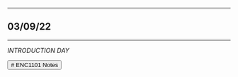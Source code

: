 
___

## **03/09/22**
___

*INTRODUCTION DAY*

<body>
<div class="container">
<button># ENC1101 Notes</button>
  </div>

